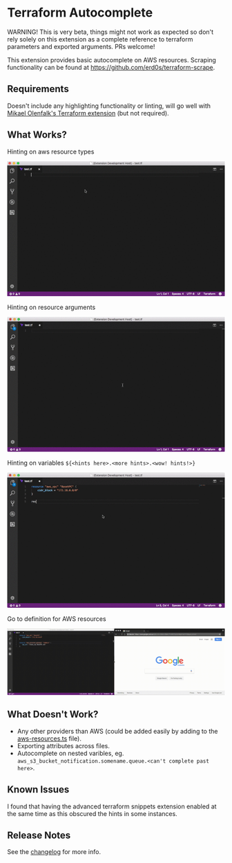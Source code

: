 # Terraform Autocomplete

WARNING! This is very beta, things might not work as expected so don't rely solely on this extension as a complete reference to terraform parameters and exported arguments. PRs welcome!

This extension provides basic autocomplete on AWS resources. Scraping functionality can be found at https://github.com/erd0s/terraform-scrape.

## Requirements

Doesn't include any highlighting functionality or linting, will go well with [Mikael Olenfalk's Terraform extension](https://github.com/mauve/vscode-terraform) (but not required).

## What Works?
Hinting on aws resource types

![Hinting on aws resource types](docs/1.gif)

Hinting on resource arguments

![Hinting on resource arguments](docs/2.gif)

Hinting on variables `${<hints here>.<more hints>.<wow! hints!>}`

![Hinting on variables](docs/3.gif)

Go to definition for AWS resources

![Go to definition for AWS resources](docs/4.gif)

## What Doesn't Work?
* Any other providers than AWS (could be added easily by adding to the [aws-resources.ts](src/aws-resources.ts) file).
* Exporting attributes across files.
* Autocomplete on nested varibles, eg. `aws_s3_bucket_notification.somename.queue.<can't complete past here>`.

## Known Issues

I found that having the advanced terraform snippets extension enabled at the same time as this obscured the hints in some instances.

## Release Notes

See the [changelog](CHANGELOG.md) for more info.